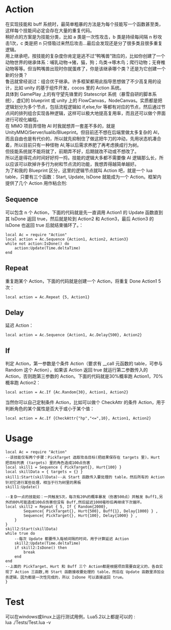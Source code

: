 # Action
在实现技能和 buff 系统时，最简单粗暴的方法是为每个技能写一个函数甚至类，这样每个技能间必定会存在大量的重复代码。  
稍好点的方案是为技能分类，比如 a 类是一次性攻击，b 类是持续每间隔 n 秒攻击1次，c 类是把 n 只怪吸过来然后攻击...最后会发现还是分了很多类且很多重复逻辑。  
用上继承吧，按技能的复杂度你肯定是逃不过“鸭嘴兽”效应的，比如你创建了一个动物世界的继承体系：哺乳动物->猪，猫，狗；鸟类->啄木鸟；爬行动物；无脊椎动物等等。但当鸭嘴兽出现时你就蛋疼了，你是该继承哪个类？还是为它创建一个新的分类？   
鲁迅就曾经说过：组合优于继承。许多框架都用此指导思想做了不少高复用的设计，比如 unity 的基于组件开发，cocos 里的 Action 系统。    
具体到 GamePlay 上的有守望先锋里的 Statescript 系统（暴雪自研的脚本系统），虚幻的 blueprint 或 unity 上的 FlowCanvas，NodeCanvas。实质都是把逻辑划分为多个节点，包括流程逻辑如 if,else,for 等都有对应的节点，然后通过节点间的排列组合实现各种逻辑，这样可以极大地提高复用率，而且还可以做个界面进行可视化编程。  
在 MMO 项目弄怪物 AI 时我就想弄一套差不多的，就是 UnityMMO/Server/lualib/Blueprint。但目前还不想在后端里做太多复杂的 AI，而且自由也是有代价的，所以就先抑制住了做这把牛刀的冲动，先用状态机凑合着，所以目前只有一种怪物 AI,等以后需求养肥了再考虑换成行为树。  
但技能系统就不能将就了，前期弄不好，后期就改不动或不想改了。  
所以还是得花点时间好好捋一捋。技能的逻辑大多都不需要像 AI 逻辑那么长，所以应该可以砍掉许多行为树和节点流的功能，我想弄得越简单越好。  
为了和我的 Blueprint 区分，这里的逻辑节点就叫 Action 吧，就是一个 lua table，只要有三个函数：Start, Update, IsDone 就能成为一个 Action。框架内提供了几个 Action 用作粘合剂:  

## Sequence
可以包含 n 个 Action，下面的代码就是先一直调用 Action1 的 Update 函数直到其 IsDone 返回 true，然后就是轮到 Action2 和 Action3，最后 Action3 的 IsDone 也返回 true 后就结束循环了。：  
```  
local Ac = require "Action"  
local action = Ac.Sequence {Action1, Action2, Action3}
while not action:IsDone() do
	action:Update(Time.deltaTime)
end
```  

## Repeat
重复跑某个 Action，下面的代码就是创建一个 Action，将重复 Done Action1 5次：  
```  
local action = Ac.Repeat {5, Action1}  
```  

## Delay
延迟 Action：  
```  
local action = Ac.Sequence {Action1, Ac.Delay{500}, Action2}  
```  

## If
判定 Action，第一参数是个条件 Action（要求有 \__call 元函数的 table，可参与 Random 这个 Action），如果该 Action 返回 true 就运行第二参数传入的 Action，否则跑第三参数的 Action。下面的代码就是30%概率跑 Action1，70%概率跑 Action2：  
```  
local action = Ac.If {Ac.Random{30}, Action1, Action2}  
```  
当然你可以自己定制条件 Action，比如可以做个 CheckAttr 的条件 Action，用于判断角色的某个属性是否大于或小于某个值：
```  
local action = Ac.If {CheckAttr{"hp","<=",10}, Action1, Action2}
```  

# Usage
```  
local Ac = require "Action"  
--该技能仅有两个步骤：PickTarget 选取攻击目标(把结果保存在 targets 里)，Hurt 把目标列表 (targets) 里的角色造成100点伤害  
local skill1 = Sequence { PickTarget{}, Hurt{100} }  
local skillData = { targets = {} }  
skill1:Start(skillData)--从 Start 函数传入要处理的 table，然后所有的 Action 针对它进行某些处理，相当于行为树里的黑板     
skill1:Update()  

--复杂一点的技能如：一共触发5次，每次有20%的概率暴发（伤害500点）并触发 Buff1,另外的80%可能造成100点伤害但没有 Buff,然后延迟1000毫秒后再继续下次循环。  
local skill2 = Repeat { 5, If { Random{2000}, 
		Sequence{ PickTarget{}, Hurt{500}, Buff{1}, Delay{1000} } ,
		Sequence{ PickTarget{}, Hurt{100}, Delay{1000} } ,
	}
}
skill2:Start(skillData)  
while true do  
	--每次 Update 都要传入每帧间隔的时间，用于计算延迟 Action  
	skill2:Update(Time.deltaTime)  
	if skill2:IsDone() then  
		break  
	end  
end  
--上面的 PickTarget、Hurt 和 Buff 三个 Action都是根据项目需要自定义的，各自实现了 Action 三函数,用 Start 函数接收要处理的 table，然后在 Update 函数里添加业务逻辑，因为都是一次性完成的，所以 IsDone 可以直接返回 true。
}  
```  

# Test
可以在windows或linux上运行测试用例，Lua5.2以上都是可以的 :   
lua ./Tests/Test.lua -v  
